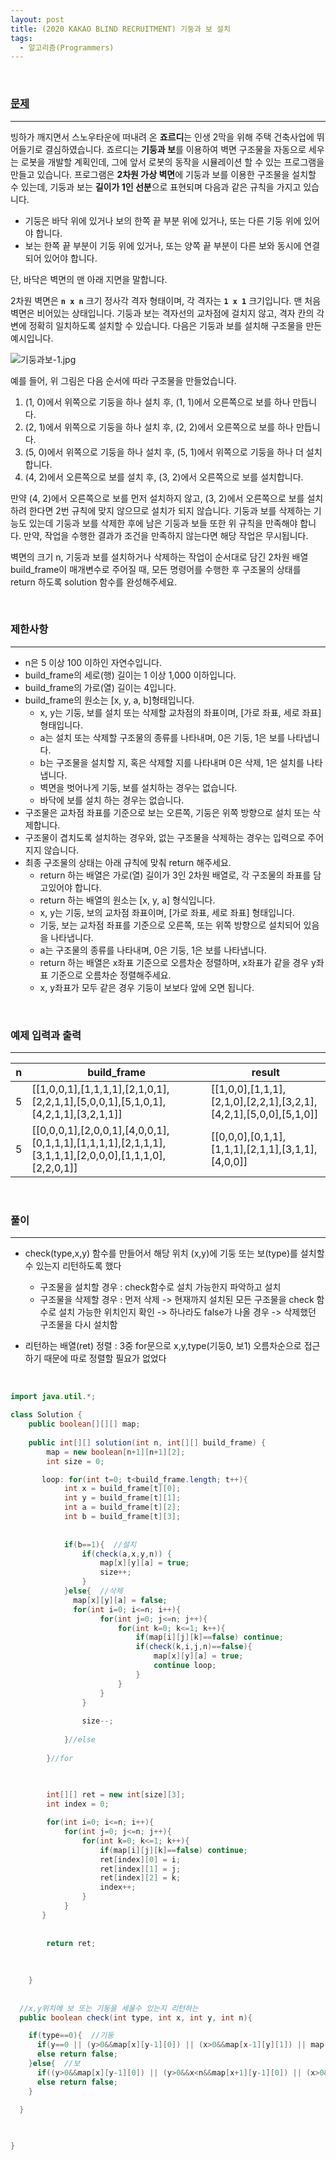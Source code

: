 ```yaml
---
layout: post
title: (2020 KAKAO BLIND RECRUITMENT) 기둥과 보 설치
tags:
  - 알고리즘(Programmers)
---
```


<br>

### [문제](https://programmers.co.kr/learn/courses/30/lessons/60061)

---

빙하가 깨지면서 스노우타운에 떠내려 온 **죠르디**는 인생 2막을 위해 주택 건축사업에 뛰어들기로 결심하였습니다. 죠르디는 **기둥과 보**를 이용하여 벽면 구조물을 자동으로 세우는 로봇을 개발할 계획인데, 그에 앞서 로봇의 동작을 시뮬레이션 할 수 있는 프로그램을 만들고 있습니다.
프로그램은 **2차원 가상 벽면**에 기둥과 보를 이용한 구조물을 설치할 수 있는데, 기둥과 보는 **길이가 1인 선분**으로 표현되며 다음과 같은 규칙을 가지고 있습니다.

- 기둥은 바닥 위에 있거나 보의 한쪽 끝 부분 위에 있거나, 또는 다른 기둥 위에 있어야 합니다.
- 보는 한쪽 끝 부분이 기둥 위에 있거나, 또는 양쪽 끝 부분이 다른 보와 동시에 연결되어 있어야 합니다.

단, 바닥은 벽면의 맨 아래 지면을 말합니다.

2차원 벽면은 **`n x n`** 크기 정사각 격자 형태이며, 각 격자는 **`1 x 1`** 크기입니다. 맨 처음 벽면은 비어있는 상태입니다. 기둥과 보는 격자선의 교차점에 걸치지 않고, 격자 칸의 각 변에 정확히 일치하도록 설치할 수 있습니다. 다음은 기둥과 보를 설치해 구조물을 만든 예시입니다.

![기둥과보-1.jpg](https://grepp-programmers.s3.amazonaws.com/files/production/c453630fa0/834b86e5-6fd0-4d3c-8023-7f853ea4301f.jpg)

예를 들어, 위 그림은 다음 순서에 따라 구조물을 만들었습니다.

1. (1, 0)에서 위쪽으로 기둥을 하나 설치 후, (1, 1)에서 오른쪽으로 보를 하나 만듭니다.
2. (2, 1)에서 위쪽으로 기둥을 하나 설치 후, (2, 2)에서 오른쪽으로 보를 하나 만듭니다.
3. (5, 0)에서 위쪽으로 기둥을 하나 설치 후, (5, 1)에서 위쪽으로 기둥을 하나 더 설치합니다.
4. (4, 2)에서 오른쪽으로 보를 설치 후, (3, 2)에서 오른쪽으로 보를 설치합니다.

만약 (4, 2)에서 오른쪽으로 보를 먼저 설치하지 않고, (3, 2)에서 오른쪽으로 보를 설치하려 한다면 2번 규칙에 맞지 않으므로 설치가 되지 않습니다. 기둥과 보를 삭제하는 기능도 있는데 기둥과 보를 삭제한 후에 남은 기둥과 보들 또한 위 규칙을 만족해야 합니다. 만약, 작업을 수행한 결과가 조건을 만족하지 않는다면 해당 작업은 무시됩니다.

벽면의 크기 n, 기둥과 보를 설치하거나 삭제하는 작업이 순서대로 담긴 2차원 배열 build_frame이 매개변수로 주어질 때, 모든 명령어를 수행한 후 구조물의 상태를 return 하도록 solution 함수를 완성해주세요.

<br>

### 제한사항

---

- n은 5 이상 100 이하인 자연수입니다.
- build_frame의 세로(행) 길이는 1 이상 1,000 이하입니다.
- build_frame의 가로(열) 길이는 4입니다.
- build_frame의 원소는 [x, y, a, b]형태입니다.
  - x, y는 기둥, 보를 설치 또는 삭제할 교차점의 좌표이며, [가로 좌표, 세로 좌표] 형태입니다.
  - a는 설치 또는 삭제할 구조물의 종류를 나타내며, 0은 기둥, 1은 보를 나타냅니다.
  - b는 구조물을 설치할 지, 혹은 삭제할 지를 나타내며 0은 삭제, 1은 설치를 나타냅니다.
  - 벽면을 벗어나게 기둥, 보를 설치하는 경우는 없습니다.
  - 바닥에 보를 설치 하는 경우는 없습니다.
- 구조물은 교차점 좌표를 기준으로 보는 오른쪽, 기둥은 위쪽 방향으로 설치 또는 삭제합니다.
- 구조물이 겹치도록 설치하는 경우와, 없는 구조물을 삭제하는 경우는 입력으로 주어지지 않습니다.
- 최종 구조물의 상태는 아래 규칙에 맞춰 return 해주세요.
  - return 하는 배열은 가로(열) 길이가 3인 2차원 배열로, 각 구조물의 좌표를 담고있어야 합니다.
  - return 하는 배열의 원소는 [x, y, a] 형식입니다.
  - x, y는 기둥, 보의 교차점 좌표이며, [가로 좌표, 세로 좌표] 형태입니다.
  - 기둥, 보는 교차점 좌표를 기준으로 오른쪽, 또는 위쪽 방향으로 설치되어 있음을 나타냅니다.
  - a는 구조물의 종류를 나타내며, 0은 기둥, 1은 보를 나타냅니다.
  - return 하는 배열은 x좌표 기준으로 오름차순 정렬하며, x좌표가 같을 경우 y좌표 기준으로 오름차순 정렬해주세요.
  - x, y좌표가 모두 같은 경우 기둥이 보보다 앞에 오면 됩니다.

<br>

### 예제 입력과 출력

---

| n    | build_frame                                                  | result                                                       |
| ---- | ------------------------------------------------------------ | ------------------------------------------------------------ |
| 5    | [[1,0,0,1],[1,1,1,1],[2,1,0,1],[2,2,1,1],[5,0,0,1],[5,1,0,1],[4,2,1,1],[3,2,1,1]] | [[1,0,0],[1,1,1],[2,1,0],[2,2,1],[3,2,1],[4,2,1],[5,0,0],[5,1,0]] |
| 5    | [[0,0,0,1],[2,0,0,1],[4,0,0,1],[0,1,1,1],[1,1,1,1],[2,1,1,1],[3,1,1,1],[2,0,0,0],[1,1,1,0],[2,2,0,1]] | [[0,0,0],[0,1,1],[1,1,1],[2,1,1],[3,1,1],[4,0,0]]            |

<br>

### 풀이

---

- check(type,x,y) 함수를 만들어서 해당 위치 (x,y)에 기둥 또는 보(type)를 설치할 수 있는지 리턴하도록 했다
  - 구조물을 설치할 경우 : check함수로 설치 가능한지 파악하고 설치
  - 구조물을 삭제할 경우 : 먼저 삭제 -> 현재까지 설치된 모든 구조물을 check 함수로 설치 가능한 위치인지 확인 -> 하나라도 false가 나올 경우 -> 삭제했던 구조물을 다시 설치함 

- 리턴하는 배열(ret) 정렬 : 3중 for문으로 x,y,type(기둥0, 보1) 오름차순으로 접근하기 때문에 따로 정렬할 필요가 없었다

  <br>

```java
import java.util.*;

class Solution {
    public boolean[][][] map;
    
    public int[][] solution(int n, int[][] build_frame) {
        map = new boolean[n+1][n+1][2];
        int size = 0;

       loop: for(int t=0; t<build_frame.length; t++){
            int x = build_frame[t][0];
            int y = build_frame[t][1];
            int a = build_frame[t][2];
            int b = build_frame[t][3];
            
            
            if(b==1){  //설치
                if(check(a,x,y,n)) {
                    map[x][y][a] = true;
                    size++;
                }
            }else{  //삭제
              map[x][y][a] = false;
              for(int i=0; i<=n; i++){
                    for(int j=0; j<=n; j++){
                        for(int k=0; k<=1; k++){
                            if(map[i][j][k]==false) continue;
                            if(check(k,i,j,n)==false){
                                map[x][y][a] = true;
                                continue loop;
                            }
                        }
                    }
                }  
                
                size--;
                
            }//else
             
        }//for

        
                    
        int[][] ret = new int[size][3];
        int index = 0;

        for(int i=0; i<=n; i++){
            for(int j=0; j<=n; j++){
                for(int k=0; k<=1; k++){
                    if(map[i][j][k]==false) continue;
                    ret[index][0] = i;
                    ret[index][1] = j;
                    ret[index][2] = k;
                    index++;
                }
            }
       }  
        
    
        return ret; 
            
        
        
    }
    
    
  //x,y위치에 보 또는 기둥을 세울수 있는지 리턴하는 
  public boolean check(int type, int x, int y, int n){

    if(type==0){  //기둥
      if(y==0 || (y>0&&map[x][y-1][0]) || (x>0&&map[x-1][y][1]) || map[x][y][1]) return true;
      else return false;
    }else{  //보
      if((y>0&&map[x][y-1][0]) || (y>0&&x<n&&map[x+1][y-1][0]) || (x>0&&x<n&&map[x-1][y][1]&&map[x+1][y]           					[1])) return true;
      else return false;
    }

  }

   
    
}



```



